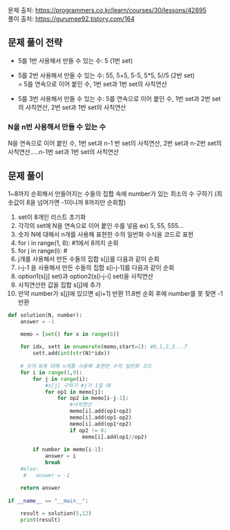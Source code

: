 문제 출처: https://programmers.co.kr/learn/courses/30/lessons/42895 <br>
풀이 출처: https://gurumee92.tistory.com/164

## 문제 풀이 전략

* 5를 1번 사용해서 만들 수 있는 수: 5 (1번 set)
* 5를 2번 사용해서 만들 수 있는 수: 55, 5+5, 5-5, 5*5, 5//5 (2번 set)  <br>
                               = 5를 연속으로 이어 붙인 수, 1번 set과 1번 set의 사칙연산

* 5를 3번 사용해서 만들 수 있는 수: 5를 연속으로 이어 붙인 수, 1번 set과 2번 set의 사칙연산, 2번 set과 1번 set의 사칙연산

### N을 n번 사용해서 만들 수 있는 수
N을 연속으로 이어 붙인 수, 1번 set과 n-1 번 set의 사칙연산, 2번 set과 n-2번 set의 사칙연산.....n-1번 set과 1번 set의 사칙연산

## 문제 풀이 
1~8까지 순회해서 만들어지는 수들의 집합 속에 number가 있는 최소의 수 구하기 (최솟값이 8을 넘어가면 -1이니까 8까지만 순회함)

1. set이 8개인 리스트 초기화
2. 각각의 set에 N을 연속으로 이어 붙인 수를 넣음 ex) 5, 55, 555...
3. 숫자 N에 대해서 n개를 사용해 표현한 수의 일반화 수식을 코드로 표현
4. for i in range(1, 8): #1에서 8까지 순회
5.    for j in range(i): # 
6.    j개를 사용해서 만든 수들의 집합 s[j]를 다음과 같이 순회
7.    i-j-1 을 사용해서 만든 수들의 집합 s[i-j-1]를 다음과 같이 순회
8.    option1(s[j] set)과 option2(s[i-j-i] set)을 사칙연산
9.    사칙연산한 값을 집합 s[j]에 추가
10.   만약 number가 s[j]에 있으면 s[i+1] 반환
11.8번 순회 후에 number를 못 찾면 -1 반환 
```python
def solution(N, number):
    answer = -1

    memo = [set() for x in range(8)] 
    
    for idx, sett in enumerate(memo,start=1): #0,1,2,3...7
        sett.add(int(str(N)*idx))
    
    # 숫자 N에 대해 n개를 사용해 표현한 수의 일반화 코드
    for i in range(1,9): 
        for j in range(i):
            #s[j] 구하기 #j가 1일 때
            for op1 in memo[j]:
                for op2 in memo[i-j-1]:
                    #사칙연산
                    memo[i].add(op1+op2)
                    memo[i].add(op1-op2)
                    memo[i].add(op1*op2)
                    if op2 != 0:
                        memo[i].add(op1//op2)
        
        if number in memo[i-1]:
            answer = i 
            break
    #else:
     #   answer = -1

    return answer
  
if __name__ == "__main__":
    
    result = solution(5,12)
    print(result)
```

